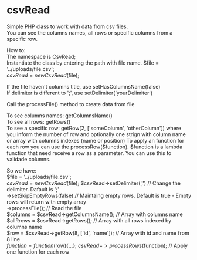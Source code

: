 # csvRead
Simple PHP class to work with data from csv files.  
You can see the columns names, all rows or specific columns from a specific row.

How to:  
The namespace is CsvRead;  
Instantiate the class by entering the path with file name.
 $file = '../uploads/file.csv';  
 $csvRead = new CsvRead($file);  
 
If the file haven't columns title, use setHasColumnsName(false)  
If delimiter is different to ';', use setDelimiter('yourDelimiter')  

Call the processFile() method to create data from file

To see columns names: getColumnsName()  
To see all rows: getRows()  
To see a specific row: getRow(2, ['someColumn', 'otherColumn']) where you inform the number of row and optionally one strign with column name or array with columns indexes (name or position)
To apply an function for each row you can use the processRow($function). $function is a lambda function that need receive a row as a parameter. You can use this to validade columns.

So we have:  
 $file = '../uploads/file.csv';   
 $csvRead = new CsvRead($file);
 $csvRead->setDelimiter(',') // Change the delimiter. Dafault is ';'  
    ->setSkipEmptyRows(false) // Maintaing empty rows. Default is true - Empty rows will return with empty array  
    ->processFile(); // Read the file  
 $columns = $csvRead->getColumnsName(); // Array with columns name  
 $allRrows = $csvRead->getRows(); // Array with all rows indexed by columns name  
 $row = $csvRead->getRow(8, ['id', 'name']); // Array with id and name from 8 line  
 $function = function($row){...};
 $csvRead->processRows($function); // Apply one function for each row
 
